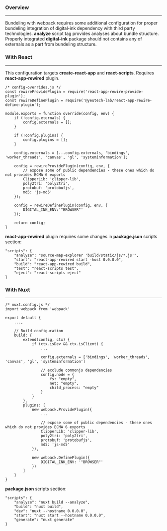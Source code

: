 ### **Overview**
* * *

Bundeling with webpack requires some additional configuration for proper bundeling integration of digital-ink dependency with third party technologies.
**analyze** script tag provides analyses about bundle structure. Properly integrated **digital-ink** package should not contains any of externals as a part from bundeling structure.

### **With React**
* * *

This configuration targets **create-react-app** and **react-scripts**. Requires **react-app-rewired** plugin.

```
/* config-overrides.js */
const rewireProvidePlugin = require('react-app-rewire-provide-plugin');
const rewireDefinePlugin = require('@yeutech-lab/react-app-rewire-define-plugin');

module.exports = function override(config, env) {​​​​​​​​
	if (!config.eternals) {​​​​​​
		config.externals = [];
	}​​

	if (!config.plugins) {​​​​​​​​
		config.plugins = [];
	}​​​​​​​

	config.externals = [...config.externals, 'bindings', 'worker_threads', 'canvas', 'gl', 'systeminformation'];

	config = rewireProvidePlugin(config, env, {​​​​​​​​
		// expose some of public dependencies - these ones which do not provides ECMA 6 exports
		ClipperLib: 'clipper-lib',
		poly2tri: 'poly2tri',
		protobuf: 'protobufjs',
		md5: 'js-md5'
	}​​​​​​​​);

	config = rewireDefinePlugin(config, env, {​​​​​​​​
		DIGITAL_INK_ENV:'"BROWSER"'
	}​​​​​​​​);

	return config;
}​​​​​​​​
```

**react-app-rewired** plugin requires some changes in **package.json** scripts section:

```
"scripts": {​​​​​​​​
	"analyze": "source-map-explorer 'build/static/js/*.js'",
	"start": "react-app-rewired start -host 0.0.0.0",
	"build": "react-app-rewired build",
	"test": "react-scripts test",
	"eject": "react-scripts eject"
}​​​​​​​​
```

### **With Nuxt**
* * *

```
/* nuxt.config.js */
import webpack from 'webpack'

export default {
	...,

	// Build configuration
	build: {
		extend(config, ctx) {
			if (ctx.isDev && ctx.isClient) {
				...

				config.externals = ['bindings', 'worker_threads', 'canvas', 'gl', 'systeminformation']

				// exclude commonjs dependencies
				config.node = {
					fs: "empty",
					net: "empty",
					child_process: "empty"
				}
			}
		},
		plugins: [
			new webpack.ProvidePlugin({
				...

				// expose some of public dependencies - these ones which do not provides ECMA 6 exports
				ClipperLib: 'clipper-lib',
				poly2tri: 'poly2tri',
				protobuf: 'protobufjs',
				md5: 'js-md5'
			}),

			new webpack.DefinePlugin({
				DIGITAL_INK_ENV: '"BROWSER"'
			})
		]
	}
}
```

**package.json** scripts section:

```
"scripts": {
	"analyze": "nuxt build --analyze",
	"build": "nuxt build",
	"dev": "nuxt --hostname 0.0.0.0",
	"start": "nuxt start --hostname 0.0.0.0",
	"generate": "nuxt generate"
}
```
